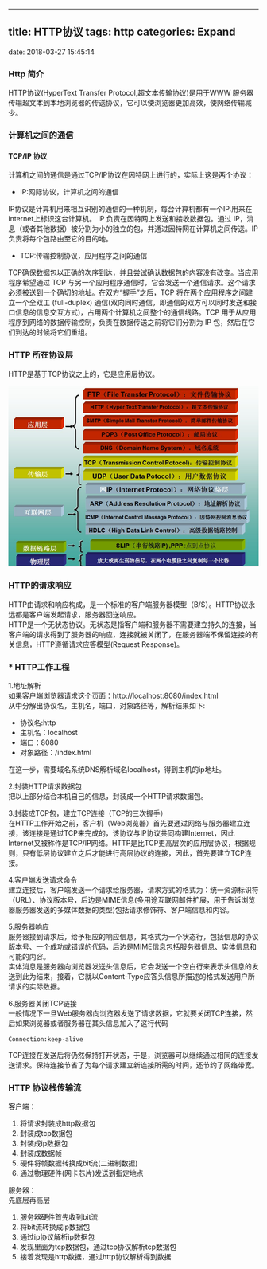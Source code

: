 ---------------
title: HTTP协议
tags: http
categories: Expand
---------------
date: 2018-03-27 15:45:14

### Http 简介 
HTTP协议(HyperText Transfer Protocol,超文本传输协议)是用于WWW 服务器传输超文本到本地浏览器的传送协议，它可以使浏览器更加高效，使网络传输减少。

### 计算机之间的通信

#### TCP/IP 协议
计算机之间的通信是通过TCP/IP协议在因特网上进行的，实际上这是两个协议：

- IP:网际协议，计算机之间的通信

 IP协议是计算机用来相互识别的通信的一种机制，每台计算机都有一个IP.用来在internet上标识这台计算机。  IP 负责在因特网上发送和接收数据包。通过 IP，消息（或者其他数据）被分割为小的独立的包，并通过因特网在计算机之间传送。IP 负责将每个包路由至它的目的地。

- TCP:传输控制协议，应用程序之间的通信

TCP确保数据包以正确的次序到达，并且尝试确认数据包的内容没有改变。当应用程序希望通过 TCP 与另一个应用程序通信时，它会发送一个通信请求。这个请求必须被送到一个确切的地址。在双方“握手”之后，TCP 将在两个应用程序之间建立一个全双工 (full-duplex) 通信(双向同时通信，即通信的双方可以同时发送和接口信息的信息交互方式)，占用两个计算机之间整个的通信线路。TCP 用于从应用程序到网络的数据传输控制，负责在数据传送之前将它们分割为 IP 包，然后在它们到达的时候将它们重组。

### HTTP 所在协议层
HTTP是基于TCP协议之上的，它是应用层协议。

![各层的协议](/picture/protocol.jpg)

### HTTP的请求响应
HTTP由请求和响应构成，是一个标准的客户端服务器模型（B/S）。HTTP协议永远都是客户端发起请求，服务器回送响应。   
HTTP是一个无状态协议。无状态是指客户端和服务器不需要建立持久的连接，当客户端的请求得到了服务器的响应，连接就被关闭了，在服务器端不保留连接的有关信息，HTTP遵循请求应答模型(Request Response)。

### * HTTP工作工程 

1.地址解析   
如果客户端浏览器请求这个页面：http://localhost:8080/index.html   
从中分解出协议名，主机名，端口，对象路径等，解析结果如下:
    
  - 协议名:http    
  - 主机名：localhost   
  - 端口：8080   
  - 对象路径：/index.html
    
在这一步，需要域名系统DNS解析域名localhost，得到主机的ip地址。
 
2.封装HTTP请求数据包   
把以上部分结合本机自己的信息，封装成一个HTTP请求数据包。   

3.封装成TCP包，建立TCP连接（TCP的三次握手）   
在HTTP工作开始之前，客户机（Web浏览器）首先要通过网络与服务器建立连接，该连接是通过TCP来完成的，该协议与IP协议共同构建Internet，因此Internet又被称作是TCP/IP网络。HTTP是比TCP更高层次的应用层协议，根据规则，只有低层协议建立之后才能进行高层协议的连接，因此，首先要建立TCP连接。

4.客户端发送请求命令   
建立连接后，客户端发送一个请求给服务器，请求方式的格式为：统一资源标识符（URL）、协议版本号，后边是MIME信息(多用途互联网邮件扩展，用于告诉浏览器服务器发送的多媒体数据的类型)包括请求修饰符、客户端信息和内容。

5.服务器响应   
服务器接到请求后，给予相应的响应信息，其格式为一个状态行，包括信息的协议版本号、一个成功或错误的代码，后边是MIME信息包括服务器信息、实体信息和可能的内容。   
实体消息是服务器向浏览器发送头信息后，它会发送一个空白行来表示头信息的发送到此为结束，接着，它就以Content-Type应答头信息所描述的格式发送用户所请求的实际数据。

6.服务器关闭TCP链接   
一般情况下一旦Web服务器向浏览器发送了请求数据，它就要关闭TCP连接，然后如果浏览器或者服务器在其头信息加入了这行代码

    Connection:keep-alive

TCP连接在发送后将仍然保持打开状态，于是，浏览器可以继续通过相同的连接发送请求。保持连接节省了为每个请求建立新连接所需的时间，还节约了网络带宽。

### HTTP 协议栈传输流

客户端：   

1. 将请求封装成http数据包
2. 封装成tcp数据包
3. 封装成ip数据包
4. 封装成数据帧
5. 硬件将帧数据转换成bit流(二进制数据)
6. 通过物理硬件(网卡芯片)发送到指定地点

服务器：   
先底层再高层

1. 服务器硬件首先收到bit流
2. 将bit流转换成ip数据包
3. 通过ip协议解析ip数据包
4. 发现里面为tcp数据包，通过tcp协议解析tcp数据包
5. 接着发现是http数据，通过http协议解析得到数据


